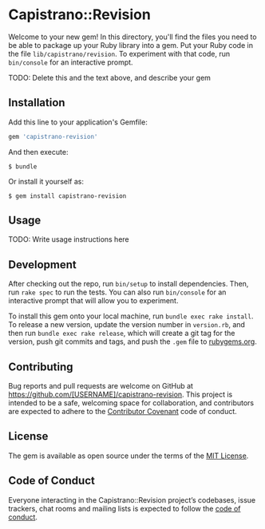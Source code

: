 # Capistrano::Revision

Welcome to your new gem! In this directory, you'll find the files you need to be able to package up your Ruby library into a gem. Put your Ruby code in the file `lib/capistrano/revision`. To experiment with that code, run `bin/console` for an interactive prompt.

TODO: Delete this and the text above, and describe your gem

## Installation

Add this line to your application's Gemfile:

```ruby
gem 'capistrano-revision'
```

And then execute:

    $ bundle

Or install it yourself as:

    $ gem install capistrano-revision

## Usage

TODO: Write usage instructions here

## Development

After checking out the repo, run `bin/setup` to install dependencies. Then, run `rake spec` to run the tests. You can also run `bin/console` for an interactive prompt that will allow you to experiment.

To install this gem onto your local machine, run `bundle exec rake install`. To release a new version, update the version number in `version.rb`, and then run `bundle exec rake release`, which will create a git tag for the version, push git commits and tags, and push the `.gem` file to [rubygems.org](https://rubygems.org).

## Contributing

Bug reports and pull requests are welcome on GitHub at https://github.com/[USERNAME]/capistrano-revision. This project is intended to be a safe, welcoming space for collaboration, and contributors are expected to adhere to the [Contributor Covenant](http://contributor-covenant.org) code of conduct.

## License

The gem is available as open source under the terms of the [MIT License](https://opensource.org/licenses/MIT).

## Code of Conduct

Everyone interacting in the Capistrano::Revision project’s codebases, issue trackers, chat rooms and mailing lists is expected to follow the [code of conduct](https://github.com/[USERNAME]/capistrano-revision/blob/master/CODE_OF_CONDUCT.md).

